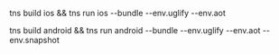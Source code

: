 
tns build ios && tns run ios --bundle --env.uglify --env.aot 


tns build android && tns run android --bundle --env.uglify --env.aot --env.snapshot
